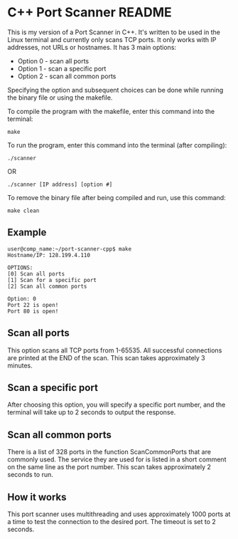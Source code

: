 # C++ Port Scanner README
This is my version of a Port Scanner in C++. It's written to be used in the Linux terminal and currently only scans TCP ports. It only works with IP addresses, not URLs or hostnames. It has 3 main options:

* Option 0 - scan all ports
* Option 1 - scan a specific port
* Option 2 - scan all common ports

Specifying the option and subsequent choices can be done while running the binary file or using the makefile. 

To compile the program with the makefile, enter this command into the terminal:

`make`

To run the program, enter this command into the terminal (after compiling):

`./scanner`

OR

`./scanner [IP address] [option #]`

To remove the binary file after being compiled and run, use this command:

`make clean`

## Example
```
user@comp_name:~/port-scanner-cpp$ make
Hostname/IP: 128.199.4.110

OPTIONS:
[0] Scan all ports
[1] Scan for a specific port
[2] Scan all common ports

Option: 0
Port 22 is open!
Port 80 is open!
```

## Scan all ports
This option scans all TCP ports from 1-65535. All successful connections are printed at the END of the scan. This scan takes approximately 3 minutes. 

## Scan a specific port
After choosing this option, you will specify a specific port number, and the terminal will take up to 2 seconds to output the response. 

## Scan all common ports
There is a list of 328 ports in the function ScanCommonPorts that are commonly used. The service they are used for is listed in a short comment on the same line as the port number. This scan takes approximately 2 seconds to run.

## How it works
This port scanner uses multithreading and uses approximately 1000 ports at a time to test the connection to the desired port. The timeout is set to 2 seconds. 